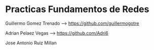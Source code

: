 # Practicas Fundamentos de Redes



Guillermo Gomez Trenado --> https://github.com/guillermogotre



Adrian Pelaez Vegas --> https://github.com/Adri6



Jose Antonio Ruiz Millan

